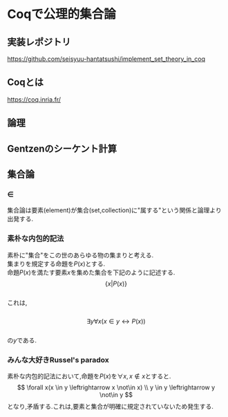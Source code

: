 <script type="text/x-mathjax-config">MathJax.Hub.Config({tex2jax:{inlineMath:[['\$','\$'],['\\(','\\)']],processEscapes:true},CommonHTML: {matchFontHeight:false}});</script>
<script type="text/javascript" async src="https://cdnjs.cloudflare.com/ajax/libs/mathjax/2.7.1/MathJax.js?config=TeX-MML-AM_CHTML"></script>

# Coqで公理的集合論
## 実装レポジトリ
https://github.com/seisyuu-hantatsushi/implement_set_theory_in_coq

## Coqとは
https://coq.inria.fr/

## 論理

## Gentzenのシーケント計算

## 集合論

### $\in$
集合論は要素(element)が集合(set,collection)に"属する"という関係と論理より出発する.

### 素朴な内包的記法
素朴に"集合"をこの世のあらゆる物の集まりと考える.  
集まりを規定する命題を$P(x)$とする.  
命題$P(x)$を満たす要素$x$を集めた集合を下記のように記述する.<br>
$$
  \{x|P(x)\}
$$<br>
これは,<br>  
$$
  \exists y \forall x(x \in y \leftrightarrow P(x))
$$<br>
の$y$である.

### みんな大好きRussel's paradox
素朴な内包的記法において,命題を$P(x)$を$\forall x, x \not\in x$とすると.
$$
  \forall x(x \in y \leftrightarrow x \not\in x) \\
  y \in y \leftrightarrow y \not\in y
$$
となり,矛盾する.これは,要素と集合が明確に規定されていないため発生する.
